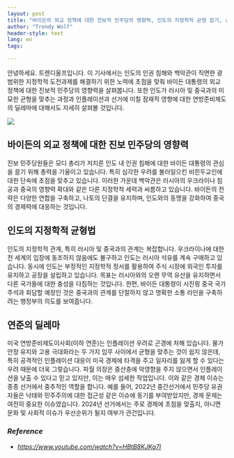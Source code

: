 ```yaml
---
layout: post
title: "바이든의 외교 정책에 대한 진보적 민주당의 영향력, 인도의 지정학적 균형 잡기, 선거의 경제 이슈"
author: "Trendy Wolf"
header-style: text
lang: en
tags:

---
```


안녕하세요. 트렌디울프입니다. 이 기사에서는 인도의 인권 침해와 백악관이 직면한 광범위한 지정학적 도전과제를 해결하기 위한 노력에 초점을 맞춰 바이든 대통령의 외교 정책에 대한 진보적 민주당의 영향력을 살펴봅니다. 또한 인도가 러시아 및 중국과의 미묘한 균형을 맞추는 과정과 인플레이션과 선거에 미칠 잠재적 영향에 대한 연방준비제도의 딜레마에 대해서도 자세히 살펴볼 것입니다.

<img
    src="https://i.ytimg.com/vi/HBtB8KJKg7I/hqdefault.jpg"
/>






## 바이든의 외교 정책에 대한 진보 민주당의 영향력
진보 민주당원들은 모디 총리가 저지른 인도 내 인권 침해에 대한 바이든 대통령의 관심을 끌기 위해 총력을 기울이고 있습니다. 특히 심각한 우려를 불러일으킨 비힌두교인에 대한 단속에 초점을 맞추고 있습니다. 이러한 가운데 백악관은 러시아의 우크라이나 침공과 중국의 영향력 확대와 같은 다른 지정학적 세력과 씨름하고 있습니다. 바이든의 전략은 다양한 연합을 구축하고, 나토의 단결을 유지하며, 인도와의 동맹을 강화하여 중국의 경제력에 대응하는 것입니다.

## 인도의 지정학적 균형법
인도의 지정학적 관계, 특히 러시아 및 중국과의 관계는 복잡합니다. 우크라이나에 대한 전 세계의 입장에 동조하지 않음에도 불구하고 인도는 러시아 석유를 계속 구매하고 있습니다. 동시에 인도는 부정적인 지정학적 정서를 활용하여 주식 시장에 외국인 투자를 유치하고 공장을 설립하고 있습니다. 목표는 러시아와의 오랜 무역 유산을 유지하면서 다른 국가들에 대한 충성을 다짐하는 것입니다. 한편, 바이든 대통령이 시진핑 중국 국가주석과 회담할 예정인 것은 중국과의 관계를 단절하지 않고 명확한 소통 라인을 구축하려는 행정부의 의도를 보여줍니다.


## 연준의 딜레마
미국 연방준비제도이사회(이하 연준)는 인플레이션 우려로 곤경에 처해 있습니다. 물가 안정 유지와 고용 극대화라는 두 가지 임무 사이에서 균형을 맞추는 것이 쉽지 않은데, 특히 공격적인 인플레이션 대응이 미국 경제에 타격을 주고 일자리를 잃게 할 수 있다는 우려 때문에 더욱 그렇습니다. 파월 의장은 중산층에 악영향을 주지 않으면서 인플레이션을 낮출 수 있다고 믿고 있지만, 이는 매우 섬세한 작업입니다. 이와 같은 경제 이슈는 종종 선거에서 중추적인 역할을 합니다. 예를 들어, 2022년 중간선거에서 민주당 유권자들은 낙태와 민주주의에 대한 접근성 같은 이슈에 동기를 부여받았지만, 경제 문제는 여전히 중요한 이슈였습니다. 2024년 선거에서는 주로 경제에 초점을 맞출지, 아니면 문화 및 사회적 이슈가 우선순위가 될지 여부가 관건입니다.


### _Reference_
- _https://www.youtube.com/watch?v=HBtB8KJKg7I_

